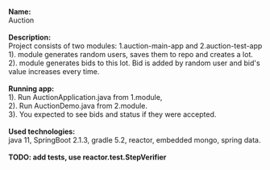 <b> Name: </b> <br>
Auction <br><br>
<b> Description: </b> <br>
Project consists of two modules: 1.auction-main-app and 2.auction-test-app <br>
1). module generates random users, saves them to repo and creates a lot. <br>
2). module generates bids to this lot. Bid is added by random user and bid's value increases every time. <br> <br>
<b> Running app:</b> <br>
1). Run AuctionApplication.java from 1.module, <br>
2). Run AuctionDemo.java from 2.module. <br>
3). You expected to see bids and status if they were accepted. <br> <br>
<b> Used technologies: </b> <br>
java 11, SpringBoot 2.1.3, gradle 5.2, reactor, embedded mongo, spring data.<br><br>
<b>TODO: <b> add tests, use reactor.test.StepVerifier
